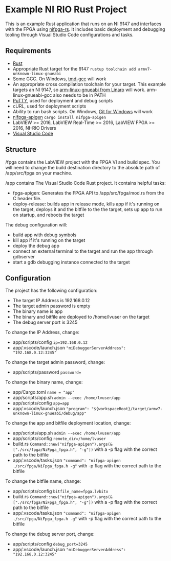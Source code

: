 Example NI RIO Rust Project
===

This is an example Rust application that runs on an NI 9147 and interfaces with the FPGA using [nifpga-rs](https://github.com/dbtaylor/nifpga-rs). It includes basic deployment and debugging tooling through Visual Studio Code configurations and tasks.

Requirements 
---
* [Rust](https://www.rust-lang.org/tools/install)
* Appropriate Rust target for the 9147 ```rustup toolchain add armv7-unknown-linux-gnueabi```
* Some GCC. On Windows, [tmd-gcc](https://jmeubank.github.io/tdm-gcc/) will work
* An appropriate cross compilation toolchain for your target. This example targets an NI 9147, so [arm-linux-gnueabi from Linaro](https://releases.linaro.org/components/toolchain/binaries/latest-7/arm-linux-gnueabi/) will work. arm-linux-gnueabi-gcc also needs to be in PATH
* [PuTTY](https://www.chiark.greenend.org.uk/~sgtatham/putty/latest.html), used for deployment and debug scripts
* cURL, used for deployment scripts
* Ability to run bash scripts. On Windows, [Git for Windows](https://git-scm.com/download/win) will work
* [nifpga-apigen](https://github.com/dbtaylor/nifpga-apigen) ```cargo install nifpga-apigen```
* LabVIEW >= 2016, LabVIEW Real-Time >= 2016, LabVIEW FPGA >= 2016, NI-RIO Drivers
* [Visual Studio Code](https://code.visualstudio.com/)

Structure
---
/fpga contains the LabVIEW project with the FPGA VI and build spec. You will need to change the build destination directory to the absolute path of /app/src/fpga on your machine.

/app contains The Visual Studio Code Rust project. It contains helpful tasks:
* fpga-apigen: Generates the FPGA API to /app/src/fpga/mod.rs from the C header file.
* deploy-release: builds app in release mode, kills app if it's running on the target, deploys it and the bitfile to the the target, sets up app to run on startup, and reboots the target

The debug configuration will:
* build app with debug symbols
* kill app if it's running on the target
* deploy the debug app
* connect an external terminal to the target and run the app through gdbserver
* start a gdb debugging instance connected to the target

Configuration
---
The project has the following configuration:
* The target IP Address is 192.168.0.12
* The target admin password is empty
* The binary name is app
* The binary and bitfile are deployed to /home/lvuser on the target
* The debug server port is 3245

To change the IP Address, change:
* app/scripts/config ```ip=192.168.0.12```
* app/.vscode/launch.json ```"miDebuggerServerAddress": "192.168.0.12:3245"```

To change the target admin password, change:
* app/scripts/password ```password=```

To change the binary name, change:
* app/Cargo.toml ```name = "app"```
* app/scripts/app.sh ```admin --exec /home/lvuser/app```
* app/scripts/config ```app=app```
* app/.vscode/launch.json ```"program": "${workspaceRoot}/target/armv7-unknown-linux-gnueabi/debug/app"```

To change the app and bitfile deployment location, change:
* app/scripts/app.sh ```admin --exec /home/lvuser/app```
* app/scripts/config ```remote_dir=/home/lvuser```
* build.rs ```Command::new("nifpga-apigen").args(&["./src/fpga/NiFpga_fpga.h", "-g"])``` with a -p flag with the correct path to the bitfile
* app/.vscode/tasks.json ```"command": "nifpga-apigen ./src/fpga/NiFpga_fpga.h -g"``` with -p flag with the correct path to the bitfile

To change the bitfile name, change:
* app/scripts/config ```bitfile_name=fpga.lvbitx```
* build.rs ```Command::new("nifpga-apigen").args(&["./src/fpga/NiFpga_fpga.h", "-g"])``` with a -p flag with the correct path to the bitfile
* app/.vscode/tasks.json ```"command": "nifpga-apigen ./src/fpga/NiFpga_fpga.h -g"``` with -p flag with the correct path to the bitfile

To change the debug server port, change:
* app/scripts/config ```debug_port=3245```
* app/.vscode/launch.json ```"miDebuggerServerAddress": "192.168.0.12:3245"```